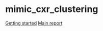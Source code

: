 # mimic_cxr_clustering

[Getting started](https://github.com/alibell/mimic_cxr_clustering/blob/main/getting_started.ipynb)
[Main report](https://github.com/alibell/mimic_cxr_clustering/blob/main/report.ipynb)
